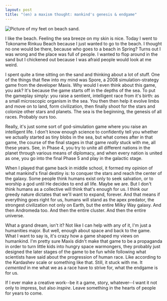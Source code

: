 ```yaml
---
layout: post
title: "(en) a maxism thought: mankind's genesis & endgame"
---
```


![Picture of my feet on beach sand.](/blog/public/image/beach-foot.jpg)

I like the beach. Feeling the sea breeze on my skin is nice. Today I went to Tokoname Rinkuu Beach because I just wanted to go to the beach. I thought no one would be there, because who goes to a beach in Spring? Turns out I was wrong and the place was full of people. I wanted to flop around in the sand but I chickened out because I was afraid people would look at me weird.

I spent quite a time sitting on the sand and thinking about a lot of stuff. One of the things that flew into my mind was Spore, a 2008 simulation-strategy game from the developer Maxis. Why would I even think about this game, you ask? It's because the game starts off in the depths of the sea. To put the gameplay simply: you raise a sentient, intelligent race from it's birth: as a small microscopic organism in the sea. You then then help it evolve limbs and move on to land, form civilization, then finally shoot for the stars and colonize other stars and planets. The sea is the beginning, the genesis of all races. Probably ours too.

Really, it's just some sort of god-simulation game where you raise an intelligent life. I don't know enough science to confidently tell you whether we actually started as tiny blobs in the sea, but what comes after in that game, the course of the final stages in that game *really* stuck with me, all these years. See, in Phase 4, you try to unite all different nations in the planet through various means of diplomacy, and when every nation is united as one, you go into the final Phase 5 and play in the galactic stage.

When I played that game back in middle school, it formed my opinion of what mankind's final destiny is: to conquer the stars and reach the center of the galaxy. Some people think humans exist only to seek salvation, or to worship a god until He decides to end all life. Maybe we are. But I don't think humans as a collective will think that's enough for us. I think our greedy nature dictates that we'll want to expand, forever. And that means if everything goes right for us, humans will stand as the apex predator, the strongest civilization not only on Earth, but the entire Milky Way galaxy. And then Andromeda too. And then the entire cluster. And then the entire universe.

What a grand dream, isn't it? Not like I can help with any of it, I'm just a humanities major. But well, enough about space and back to the game. What I want to say is, it's crazy how a game shaped my views on humankind. I'm pretty sure Maxis didn't make that game to be a propaganda in order to turn little kids into hungry space warmongers, they probably just designed the later stages of the game to be fun while following what scientists have said about the progression of human race. Like according to the Kardashev scale or something like that. Still, it stuck with me. It *cemented* in me what we as a race have to strive for, what the endgame is for us.

If I ever make a creative work--be it a game, story, whatever--I want it not only to impress, but also *inspire*. Leave something in the hearts of people for years to come.
